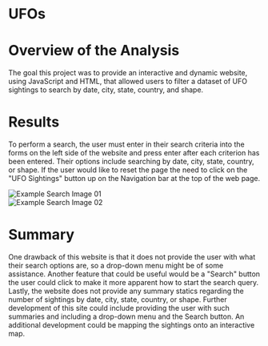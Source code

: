 # UFOs

# Overview of the Analysis
The goal this project was to provide an interactive and dynamic website, using JavaScript and HTML, that allowed users to filter a dataset of UFO sightings to search by date, city, state, country, and shape.

# Results
To perform a search, the user must enter in their search criteria into the forms on the left side of the website and press enter after each criterion has been entered. Their options include searching by date, city, state, country, or shape. If the user would like to reset the page the need to click on the "UFO Sightings" button up on the Navigation bar at the top of the web page. <br>

![Example Search Image 01](link) <br>
![ Example Search Image 02](link)

# Summary
One drawback of this website is that it does not provide the user with what their search options are, so a drop-down menu might be of some assistance. Another feature that could be useful would be a "Search" button the user could click to make it more apparent how to start the search query. Lastly, the website does not provide any summary statics regarding the number of sightings by date, city, state, country, or shape. Further development of this site could include providing the user with such summaries and including a drop-down menu and the Search button. An additional development could be mapping the sightings onto an interactive map.
